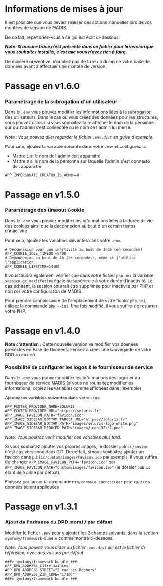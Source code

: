 # Informations de mises à jour

Il est possible que vous deviez réaliser des actions manuelles lors
de vos montées de version de MADIS.

De ce fait, répertoriez-vous à ce qui est écrit ci-dessous.

**_Note: Si aucune trace n'est présente dans ce fichier pour la version
que vous souhaitez installer, c'est que vous n'avez rien à faire._**

De manière préventive, n'oubliez pas de faire un dump de votre base de
données avant d'effectuer une montée de version.  


# Passage en v1.6.0

### Paramétrage de la subrogation d'un utilisateur

Dans le `.env` vous pouvez modifier les informations liées à la subrogation des utilisateurs.
Dans le cas où vous créez des données pour les structures,
vous pouvez choisir si vous souhaitez faire afficher le nom de la personne sur qui l'admin s'est connectée
ou le nom de l'admin lui même. 

_Note : Vous pouvez aller regarder le fichier `.env.dist` en guise d'exemple._

Pour cela, ajoutez la variable suivante dans votre `.env` et configurez la.
- Mettre `1` si le nom de l'admin doit apparaitre
- Mettre `0` si le nom de la personne sur laquelle l'admin s'est connecté doit apparaitre

```text
APP_IMPERSONATE_CREATOR_IS_ADMIN=0
```


# Passage en v1.5.0

### Paramétrage des timeout Cookie

Dans le `.env` vous pouvez modifier les informations liées à la durée de vie
des cookies ainsi que la deconnexion au bout d'un certain temps d'inactivité

Pour cela, ajoutez les variables suivantes dans votre `.env`.

```text
# Déconnexion pour une inactivité au bout de 1h30 (en secondes)
APP_COOKIE_IDLE_TIMEOUT=5400
# Déxonnexion au bout de 4h (en secondes), même si j'utilise l'application
APP_COOKIE_LIFETIME=14400
```

Il vous faudra également vérifier que dans votre fichier `php.ini`
la variable `session.gc_maxlifetime` égale ou supérieure à votre durée d'inactivité.
Le cas échéant, la session pourrait être supprimée pour inactivité par PHP et non par
votre configuration de MADIS.

Pour prendre connaissance de l'emplacement de votre fichier `php.ini`,
utilisez la commande `php --ini`. Une fois modifié, il vous suffira de restarter votre PHP.



# Passage en v1.4.0

**Note d'attention :** Cette nouvelle version va modifier vos données présentes
en Base de Données. Pensez à créer une sauvegarde de votre BDD au cas où.

### Possibilité de configurer les logos & le fournisseur de service

Dans le `.env` vous pouvez modifier les informations des logos et
du fournisseur de service MADIS (si vous ne souhaitez modifier les
informations, copiez les variables comme affichées dans l'exemple)

Ajoutez les variables suivantes dans votre `.env`.

```text
APP_FOOTER_PROVIDER_NAME=SOLURIS
APP_FOOTER_PROVIDER_URL="https://soluris.fr"
APP_IMAGE_FAVICON_PATH="favicon.ico"
APP_IMAGE_SIDEBAR_BOTTOM_TARGET_URL="https://soluris.fr"
APP_IMAGE_SIDEBAR_BOTTOM_PATH="images/soluris-logo-white.png"
APP_IMAGE_SIDEBAR_REDUCED_PATH="images/icon-32x32.png"
```

_Note: Vous pourrez venir modifier ces variables plus tard._

Si vous souhaitez ajouter vos propres images, le dossier `public/custom`
n'est pas versionné dans GIT. 
De ce fait, si vous souhaitez ajouter un favicon dans
`public/custom/images/favicon.ico` par exemple, il vous suffira de changer
`APP_IMAGE_FAVICON_PATH="favicon.ico"` par `APP_IMAGE_FAVICON_PATH="custom/images/favicon.ico"`
(le dossier `public` étant déjà ciblé par défaut).

Finissez par lancer la commande `bin/console cache:clear` pour que ces
données soient appliquées



# Passage en v1.3.1

### Ajout de l'adresse du DPD moral / par défaut
 
Modifier le fichier `.env` pour y ajouter les 3 champs suivants,
dans la section `symfony/framework-bundle` comme montré ci-dessous. 

_Note: Vous pouvez vous aider du fichier `.env.dist`
qui est le fichier de référence, avec des valeurs par défaut._

```text
###> symfony/framework-bundle ###
APP_DPO_ADDRESS_CITY="Saintes"
APP_DPO_ADDRESS_STREET="2 rue des Rochers"
APP_DPO_ADDRESS_ZIP_CODE="17100"
###< symfony/framework-bundle ###
```

